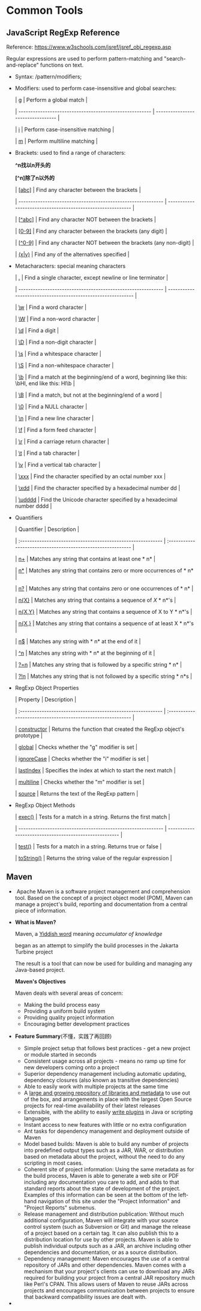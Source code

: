# Common Tools

## JavaScript RegExp Reference

Reference: https://www.w3schools.com/jsref/jsref_obj_regexp.asp

Regular expressions are used to perform pattern-matching and "search-and-replace" functions on text.

- Syntax: /pattern/modifiers;

- Modifiers: used to perform case-insensitive and global searches:

  | [g](https://www.w3schools.com/jsref/jsref_regexp_g.asp) | Perform a global match            |

  | ------------------------------------------------------- | --------------------------------- |

  | [i](https://www.w3schools.com/jsref/jsref_regexp_i.asp) | Perform case-insensitive matching |

  | [m](https://www.w3schools.com/jsref/jsref_regexp_m.asp) | Perform multiline matching        |


- Brackets: used to find a range of characters:

  **^n找以n开头的**

  **[^n]除了n以外的**

  | [[abc\]](https://www.w3schools.com/jsref/jsref_regexp_charset.asp) | Find any character between the brackets                     |

  | ------------------------------------------------------------ | ----------------------------------------------------------- |

  | [[^abc\]](https://www.w3schools.com/jsref/jsref_regexp_charset_not.asp) | Find any character NOT between the brackets                 |

  | [[0-9\]](https://www.w3schools.com/jsref/jsref_regexp_0-9.asp) | Find any character between the brackets (any digit)         |

  | [[^0-9\]](https://www.w3schools.com/jsref/jsref_regexp_not_0-9.asp) | Find any character NOT between the brackets (any non-digit) |

  | [(x\|y)](https://www.w3schools.com/jsref/jsref_regexp_xy.asp) | Find any of the alternatives specified                      |


- Metacharacters: special meaning characters

  | [.](https://www.w3schools.com/jsref/jsref_regexp_dot.asp)    | Find a single character, except newline or line terminator   |

  | ------------------------------------------------------------ | ------------------------------------------------------------ |

  | [\w](https://www.w3schools.com/jsref/jsref_regexp_wordchar.asp) | Find a word character                                        |

  | [\W](https://www.w3schools.com/jsref/jsref_regexp_wordchar_non.asp) | Find a non-word character                                    |

  | [\d](https://www.w3schools.com/jsref/jsref_regexp_digit.asp) | Find a digit                                                 |

  | [\D](https://www.w3schools.com/jsref/jsref_regexp_digit_non.asp) | Find a non-digit character                                   |

  | [\s](https://www.w3schools.com/jsref/jsref_regexp_whitespace.asp) | Find a whitespace character                                  |

  | [\S](https://www.w3schools.com/jsref/jsref_regexp_whitespace_non.asp) | Find a non-whitespace character                              |

  | [\b](https://www.w3schools.com/jsref/jsref_regexp_begin.asp) | Find a match at the beginning/end of a word, beginning like this: \bHI, end like this: HI\b |

  | [\B](https://www.w3schools.com/jsref/jsref_regexp_begin_not.asp) | Find a match, but not at the beginning/end of a word         |

  | [\0](https://www.w3schools.com/jsref/jsref_regexp_nul.asp)   | Find a NULL character                                        |

  | [\n](https://www.w3schools.com/jsref/jsref_regexp_newline.asp) | Find a new line character                                    |

  | [\f](https://www.w3schools.com/jsref/jsref_regexp_formfeed.asp) | Find a form feed character                                   |

  | [\r](https://www.w3schools.com/jsref/jsref_regexp_carriagereturn.asp) | Find a carriage return character                             |

  | [\t](https://www.w3schools.com/jsref/jsref_regexp_tab.asp)   | Find a tab character                                         |

  | [\v](https://www.w3schools.com/jsref/jsref_regexp_vtab.asp)  | Find a vertical tab character                                |

  | [\xxx](https://www.w3schools.com/jsref/jsref_regexp_octal.asp) | Find the character specified by an octal number xxx          |

  | [\xdd](https://www.w3schools.com/jsref/jsref_regexp_hex.asp) | Find the character specified by a hexadecimal number dd      |

  | [\udddd](https://www.w3schools.com/jsref/jsref_regexp_unicode_hex.asp) | Find the Unicode character specified by a hexadecimal number dddd |


- Quantifiers

  | Quantifier                                                   | Description                                                  |

    | :----------------------------------------------------------- | :----------------------------------------------------------- |

  | [n+](https://www.w3schools.com/jsref/jsref_regexp_onemore.asp) | Matches any string that contains at least one *
  n*            |

  | [n*](https://www.w3schools.com/jsref/jsref_regexp_zeromore.asp) | Matches any string that contains zero or more occurrences of *
  n* |

  | [n?](https://www.w3schools.com/jsref/jsref_regexp_zeroone.asp) | Matches any string that contains zero or one occurrences of *
  n* |

  | [n{X}](https://www.w3schools.com/jsref/jsref_regexp_nx.asp)  | Matches any string that contains a sequence of *X* *
  n*'s     |

  | [n{X,Y}](https://www.w3schools.com/jsref/jsref_regexp_nxy.asp) | Matches any string that contains a sequence of X to Y *
  n*'s  |

  | [n{X,}](https://www.w3schools.com/jsref/jsref_regexp_nxcomma.asp) | Matches any string that contains a sequence of at least X *
  n*'s |

  | [n$](https://www.w3schools.com/jsref/jsref_regexp_ndollar.asp) | Matches any string with *
  n* at the end of it                 |

  | [^n](https://www.w3schools.com/jsref/jsref_regexp_ncaret.asp) | Matches any string with *
  n* at the beginning of it           |

  | [?=n](https://www.w3schools.com/jsref/jsref_regexp_nfollow.asp) | Matches any string that is followed by a specific string *
  n* |

  | [?!n](https://www.w3schools.com/jsref/jsref_regexp_nfollow_not.asp) | Matches any string that is not followed by a specific string *
  n*s |


- RegExp Object Properties

  | Property                                                     | Description                                                  |

  | :----------------------------------------------------------- | :----------------------------------------------------------- |

  | [constructor](https://www.w3schools.com/jsref/jsref_regexp_constructor.asp) | Returns the function that created the RegExp object's prototype |

  | [global](https://www.w3schools.com/jsref/jsref_regexp_global.asp) | Checks whether the "g" modifier is set                       |

  | [ignoreCase](https://www.w3schools.com/jsref/jsref_regexp_ignorecase.asp) | Checks whether the "i" modifier is set                       |

  | [lastIndex](https://www.w3schools.com/jsref/jsref_regexp_lastindex.asp) | Specifies the index at which to start the next match         |

  | [multiline](https://www.w3schools.com/jsref/jsref_regexp_multiline.asp) | Checks whether the "m" modifier is set                       |

  | [source](https://www.w3schools.com/jsref/jsref_regexp_source.asp) | Returns the text of the RegExp pattern                       |


- RegExp Object Methods

  | [exec()](https://www.w3schools.com/jsref/jsref_regexp_exec.asp) | Tests for a match in a string. Returns the first match |

  | ------------------------------------------------------------ | ------------------------------------------------------ |

  | [test()](https://www.w3schools.com/jsref/jsref_regexp_test.asp) | Tests for a match in a string. Returns true or false   |

  | [toString()](https://www.w3schools.com/jsref/jsref_regexp_tostring.asp) | Returns the string value of the regular expression     |


## Maven

- ​	Apache Maven is a software project management and comprehension tool. Based on the concept of a project object model (POM), Maven can manage a project's build, reporting and documentation from a central piece of information.

- **What is Maven?**

  Maven, a [Yiddish word](https://en.wikipedia.org/wiki/Maven) meaning *accumulator of knowledge*

  began as an attempt to simplify the build processes in the Jakarta Turbine project

  The result is a tool that can now be used for building and managing any Java-based project. 

  **Maven's Objectives**

   Maven deals with several areas of concern:

  - Making the build process easy
  - Providing a uniform build system
  - Providing quality project information
  - Encouraging better development practices

- **Feature Summary**(不懂，实践了再回顾)
  - Simple project setup that follows best practices - get a new project or module started in seconds
  - Consistent usage across all projects - means no ramp up time for new developers coming onto a project
  - Superior dependency management including automatic updating, dependency closures (also known as transitive dependencies)
  - Able to easily work with multiple projects at the same time
  - A [large and growing repository of libraries and metadata](https://maven.apache.org/repository/) to use out of the box, and arrangements in place with the largest Open Source projects for real-time availability of their latest releases
  - Extensible, with the ability to easily [write plugins](https://maven.apache.org/plugin-developers/) in Java or scripting languages
  - Instant access to new features with little or no extra configuration
  - Ant tasks for dependency management and deployment outside of Maven
  - Model based builds: Maven is able to build any number of projects into predefined output types such as a JAR, WAR, or distribution based on metadata about the project, without the need to do any scripting in most cases.
  - Coherent site of project information: Using the same metadata as for the build process, Maven is able to generate a web site or PDF including any documentation you care to add, and adds to that standard reports about the state of development of the project. Examples of this information can be seen at the bottom of the left-hand navigation of this site under the "Project Information" and "Project Reports" submenus.
  - Release management and distribution publication: Without much additional configuration, Maven will integrate with your source control system (such as Subversion or Git) and manage the release of a project based on a certain tag. It can also publish this to a distribution location for use by other projects. Maven is able to publish individual outputs such as a JAR, an archive including other dependencies and documentation, or as a source distribution.
  - Dependency management: Maven encourages the use of a central repository of JARs and other dependencies. Maven comes with a mechanism that your project's clients can use to download any JARs required for building your project from a central JAR repository much like Perl's CPAN. This allows users of Maven to reuse JARs across projects and encourages communication between projects to ensure that backward compatibility issues are dealt with.

- 